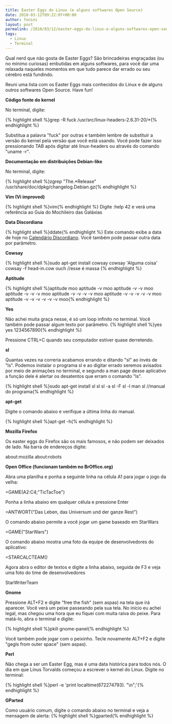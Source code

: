 ```yaml
---
title: Easter Eggs do Linux (e alguns softwares Open Source)
date: 2010-03-12T09:22:07+00:00
author: fonini
layout: post
permalink: /2010/03/12/easter-eggs-do-linux-e-alguns-softwares-open-source/
tags:
  - Linux
  - Terminal
---
```

Qual nerd que não gosta de Easter Eggs? São brincadeiras engraçadas (ou no mínimo curiosas) embutidas em alguns softwares, para você dar uma relaxada naqueles momentos em que tudo parece dar errado ou seu cérebro está fundindo.

Reuni uma lista com os Easter Eggs mais conhecidos do Linux e de alguns outros softwares Open Source. Have fun!



**Código fonte do kernel**

No terminal, digite:

{% highlight shell %}grep -R fuck /usr/src/linux-headers-2.6.31-20/*{% endhighlight %}

Substitua a palavra "fuck" por outras e também lembre de substituir a versão do kernel pela versão que você está usando. Você pode fazer isso pressionando TAB após digitar até linux-headers ou através do comando "uname -r".



**Documentação em distribuições Debian-like**

No terminal, digite:

{% highlight shell %}zgrep "The.*Release" /usr/share/doc/dpkg/changelog.Debian.gz{% endhighlight %}

**Vim (Vi improved)**

{% highlight shell %}vim{% endhighlight %}
Digite :help 42 e verá uma referência ao Guia do Mochileiro das Galáxias

**Data Discordiana**

{% highlight shell %}ddate{% endhighlight %}
Este comando exibe a data de hoje no [Calendário Discordiano](http://pt.wikipedia.org/wiki/Calend%C3%A1rio_discordiano). Você também pode passar outra data por parâmetro.

**Cowsay**

{% highlight shell %}sudo apt-get install cowsay
cowsay 'Alguma coisa'
cowsay -f head-in.cow ouch //esse é massa
{% endhighlight %}

**Aptitude**

{% highlight shell %}aptitude moo
aptitude -v moo
aptitude -v -v moo
aptitude -v -v -v moo
aptitude -v -v -v -v moo
aptitude -v -v -v -v -v moo
aptitude -v -v -v -v -v -v moo{% endhighlight %}
      
**Yes**

Não achei muita graça nesse, é só um loop infinito no terminal. Você também pode passar algum texto por parâmetro.
{% highlight shell %}yes
yes 1234567890{% endhighlight %}

Pressione CTRL+C quando seu computador estiver quase derretendo.

**sl**

Quantas vezes na correria acabamos errando e ditando "sl" ao invés de "ls". Podemos instalar o programa sl e ao digitar errado seremos avisados por meio de animações no terminal, e segundo a man page desse aplicativo a função dele é alertar os desatentos que erram o comando "ls".
        
{% highlight shell %}sudo apt-get install sl
sl
sl -a
sl -F
sl -l
man sl  //manual do programa{% endhighlight %}

**apt-get**

Digite o comando abaixo e verifique a última linha do manual.

{% highlight shell %}apt-get -h{% endhighlight %}

**Mozilla Firefox**

Os easter eggs do Firefox são os mais famosos, e não podem ser deixados de lado. Na barra de endereços digite:

about:mozilla
about:robots

**Open Office (funcionam também no BrOffice.org)**

Abra uma planilha e ponha a seguinte linha na célula A1 para jogar o jogo da velha:

=GAME(A2:C4;"TicTacToe")

Ponha a linha abaixo em qualquer célula e pressione Enter

=ANTWORT("Das Leben, das Universum und der ganze Rest")

O comando abaixo permite a você jogar um game baseado em StarWars

=GAME("StarWars")

O comando abaixo mostra uma foto da equipe de desenvolvedores do aplicativo:

=STARCALCTEAM()

Agora abra o editor de textos e digite a linha abaixo, seguida de F3 e veja uma foto do time de desenvolvedores

StarWriterTeam

**Gnome**

Pressione ALT+F2 e digite "free the fish" (sem aspas) na tela que irá aparecer. Você verá um peixe passeando pela sua tela. No início eu achei legal, mas chegou uma hora que eu fiquei com muita raiva do peixe. Para matá-lo, abra o terminal e digite:

{% highlight shell %}pkill gnome-panel{% endhighlight %}

Você também pode jogar com o peixinho. Tecle novamente ALT+F2 e digite "gegls from outer space" (sem aspas).

**Perl**

Não chega a ser um Easter Egg, mas é uma data histórica para todos nós. O dia em que Linus Torvalds começou a escrever o kernel do Linux. Digite no terminal:

{% highlight shell %}perl -e 'print localtime(672274793). "\n";'{% endhighlight %}

**GParted**

Como usuário comum, digite o comando abaixo no terminal e veja a mensagem de alerta:
{% highlight shell %}gparted{% endhighlight %}